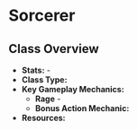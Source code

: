 # Sorcerer

<!-- toc -->

## Class Overview

- **Stats:** -  
- **Class Type:**   
- **Key Gameplay Mechanics:**
    - **Rage** - 
    - **Bonus Action Mechanic:** 
- **Resources:**